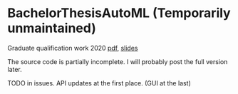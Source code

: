 # BachelorThesisAutoML (Temporarily unmaintained)
Graduate qualification work 2020 [pdf](http://omega.sp.susu.ru/publications/bachelorthesis/2019_403_shchukinma.pdf), [slides](http://omega.sp.susu.ru/publications/bachelorthesis/2019_403_shchukinma_slides.pdf)

The source code is partially incomplete. I will probably post the full version later. 

TODO in issues.
API updates at the first place. (GUI at the last)
